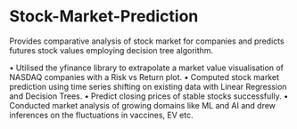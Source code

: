 # Stock-Market-Prediction
Provides comparative analysis of stock market for companies and predicts futures stock values employing decision tree algorithm.

 • Utilised the yfinance library to extrapolate a market value visualisation of NASDAQ companies with a Risk vs Return plot.
 • Computed stock market prediction using time series shifting on existing data with Linear Regression and Decision Trees. 
 • Predict closing prices of stable stocks successfully.
 • Conducted market analysis of growing domains like ML and AI and drew inferences on the fluctuations in vaccines, EV etc.
